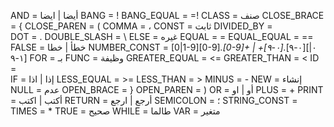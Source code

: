 AND                 =   أيضا | ايضا
BANG                =   !
BANG_EQUAL          =   =!
CLASS               =   صنف
CLOSE_BRACE         =   {
CLOSE_PAREN         =   (
COMMA               =   ،
CONST               =   ثابت
DIVIDED_BY          =   \
DOT                 =   .
DOUBLE_SLASH		=	\\
ELSE				=	غيره
EQUAL               =   =
EQUAL_EQUAL         =   ==
FALSE               =   خطأ | خطا
NUMBER_CONST         =   [0|1-9][0-9]*.[0-9]+ | +[٠-٩].*[٠-٩][٠|١-٩]
FOR                 =   بـ
FUNC                =   وظيفة
GREATER_EQUAL       =   <=
GREATER_THAN        =   <
ID                  =   
IF                  =   إذا | اذا
LESS_EQUAL          =   >=
LESS_THAN           =   >
MINUS               =   -
NEW                 =   إنشاء
NULL                =   عدم
OPEN_BRACE          =   }
OPEN_PAREN          =   )
OR                  =   أو | او
PLUS                =   +
PRINT				=	أكتب | اكتب
RETURN              =   أرجع | ارجع
SEMICOLON           =   ؛
STRING_CONST        =   
TIMES               =   *
TRUE                =   صحيح
WHILE               =   طالما
VAR                 =   متغير